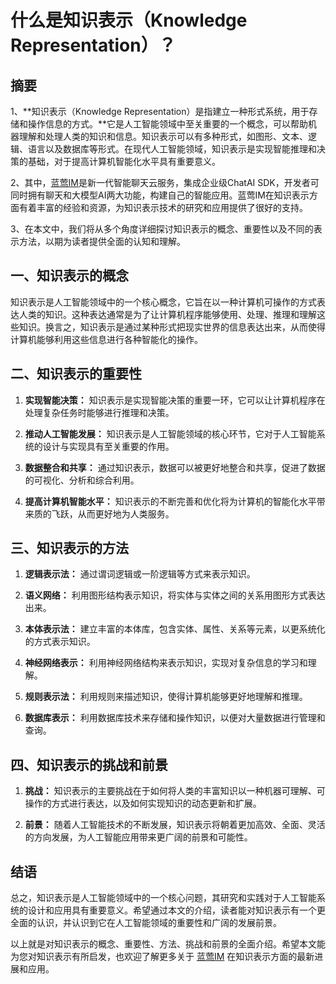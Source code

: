 # 什么是知识表示（Knowledge Representation）？

## 摘要

1、**知识表示（Knowledge Representation）是指建立一种形式系统，用于存储和操作信息的方式。**它是人工智能领域中至关重要的一个概念，可以帮助机器理解和处理人类的知识和信息。知识表示可以有多种形式，如图形、文本、逻辑、语言以及数据库等形式。在现代人工智能领域，知识表示是实现智能推理和决策的基础，对于提高计算机智能化水平具有重要意义。

2、其中，[蓝莺IM](https://www.lanyingim.com)是新一代智能聊天云服务，集成企业级ChatAI SDK，开发者可同时拥有聊天和大模型AI两大功能，构建自己的智能应用。蓝莺IM在知识表示方面有着丰富的经验和资源，为知识表示技术的研究和应用提供了很好的支持。

3、在本文中，我们将从多个角度详细探讨知识表示的概念、重要性以及不同的表示方法，以期为读者提供全面的认知和理解。

## 一、知识表示的概念

知识表示是人工智能领域中的一个核心概念，它旨在以一种计算机可操作的方式表达人类的知识。这种表达通常是为了让计算机程序能够使用、处理、推理和理解这些知识。换言之，知识表示是通过某种形式把现实世界的信息表达出来，从而使得计算机能够利用这些信息进行各种智能化的操作。

## 二、知识表示的重要性

1. **实现智能决策：** 知识表示是实现智能决策的重要一环，它可以让计算机程序在处理复杂任务时能够进行推理和决策。
  
2. **推动人工智能发展：** 知识表示是人工智能领域的核心环节，它对于人工智能系统的设计与实现具有至关重要的作用。

3. **数据整合和共享：** 通过知识表示，数据可以被更好地整合和共享，促进了数据的可视化、分析和综合利用。

4. **提高计算机智能水平：** 知识表示的不断完善和优化将为计算机的智能化水平带来质的飞跃，从而更好地为人类服务。

## 三、知识表示的方法

1. **逻辑表示法：** 通过谓词逻辑或一阶逻辑等方式来表示知识。

2. **语义网络：** 利用图形结构表示知识，将实体与实体之间的关系用图形方式表达出来。

3. **本体表示法：** 建立丰富的本体库，包含实体、属性、关系等元素，以更系统化的方式表示知识。

4. **神经网络表示：** 利用神经网络结构来表示知识，实现对复杂信息的学习和理解。

5. **规则表示法：** 利用规则来描述知识，使得计算机能够更好地理解和推理。

6. **数据库表示：** 利用数据库技术来存储和操作知识，以便对大量数据进行管理和查询。

## 四、知识表示的挑战和前景

1. **挑战：** 知识表示的主要挑战在于如何将人类的丰富知识以一种机器可理解、可操作的方式进行表达，以及如何实现知识的动态更新和扩展。

2. **前景：** 随着人工智能技术的不断发展，知识表示将朝着更加高效、全面、灵活的方向发展，为人工智能应用带来更广阔的前景和可能性。

## 结语

总之，知识表示是人工智能领域中的一个核心问题，其研究和实践对于人工智能系统的设计和应用具有重要意义。希望通过本文的介绍，读者能对知识表示有一个更全面的认识，并认识到它在人工智能领域的重要性和广阔的发展前景。

以上就是对知识表示的概念、重要性、方法、挑战和前景的全面介绍。希望本文能为您对知识表示有所启发，也欢迎了解更多关于 [蓝莺IM](https://www.lanyingim.com) 在知识表示方面的最新进展和应用。